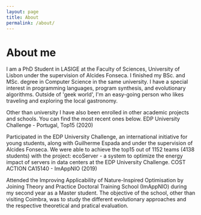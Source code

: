 ```yaml
---
layout: page
title: About
permalink: /about/
---
```


# About me

I am a PhD Student in LASIGE at the Faculty of Sciences, University of Lisbon under the supervision of Alcides Fonseca. I finished my BSc. and MSc. degree in Computer Science in the same university. I have a special interest in programming languages, program synthesis, and evolutionary algorithms. Outside of 'geek world', I'm an easy-going person who likes traveling and exploring the local gastronomy.

Other than university I have also been enrolled in other academic projects and schools. You can find the most recent ones below.
EDP University Challenge - Portugal, Top15 (2020)

Participated in the EDP University Challenge, an international initiative for young students, along with Guilherme Espada and under the supervision of Alcides Fonseca. We were able to achieve the top15 out of 1152 teams (4138 students) with the project: ecoServer - a system to optimize the energy impact of servers in data centers at the EDP University Challenge.
COST ACTION CA15140 - ImAppNIO (2019)

Attended the Improving Applicability of Nature-Inspired Optimisation by Joining Theory and Practice Doctoral Training School (ImAppNIO) during my second year as a Master student. The objective of the school, other than visiting Coimbra, was to study the different evolutionary approaches and the respective theoretical and pratical evaluation.
